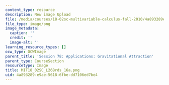 ```yaml
---
content_type: resource
description: New image Upload
file: /media/courses/18-02sc-multivariable-calculus-fall-2010/4a893289e9ae56186fbedd7106ed7be4_MIT18_02SC_L26Brds_16a.png
file_type: image/png
image_metadata:
  caption: ''
  credit: ''
  image-alt: ''
learning_resource_types: []
ocw_type: OCWImage
parent_title: 'Session 78: Applications: Gravitational Attraction'
parent_type: CourseSection
resourcetype: Image
title: MIT18_02SC_L26Brds_16a.png
uid: 4a893289-e9ae-5618-6fbe-dd7106ed7be4
---
```

